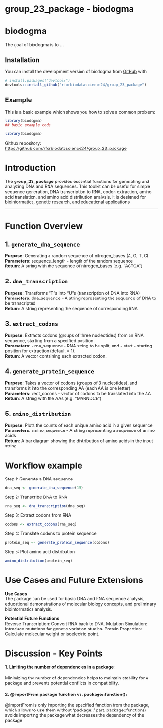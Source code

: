 group_23_package - biodogma
================

<!-- README.md is generated from README.Rmd. Please edit that file -->

# biodogma

<!-- badges: start -->
<!-- badges: end -->

The goal of biodogma is to …

## Installation

You can install the development version of biodogma from
[GitHub](https://github.com/) with:

``` r
# install.packages("devtools")
devtools::install_github("rforbiodatascience24/group_23_package")
```

## Example

This is a basic example which shows you how to solve a common problem:

``` r
library(biodogma)
## basic example code
```

``` r
library(biodogma)
```

Github repository:
<https://github.com/rforbiodatascience24/group_23_package>

# Introduction

The **group_23_package** provides essential functions for generating and
analyzing DNA and RNA sequences. This toolkit can be useful for simple
sequence generation, DNA transcription to RNA, codon extraction, amino
acid translation, and amino acid distribution analysis. It is designed
for bioinformatics, genetic research, and educational applications.

------------------------------------------------------------------------

# Function Overview

## 1. `generate_dna_sequence`

**Purpose**: Generating a random sequence of nitrogen_bases (A, G, T,
C)  
**Parameters**: sequence_length - length of the random sequence  
**Return**: A string with the sequence of nitrogen_bases (e.g. “AGTGA”)

## 2. `dna_transcription`

**Purpose**: Transforms “T”s into “U”s (transcription of DNA into RNA)  
**Parameters**: dna_sequence - A string representing the sequence of DNA
to be transcripted  
**Return**: A string representing the sequence of corresponding RNA

## 3. `extract_codons`

**Purpose**: Extracts codons (groups of three nucleotides) from an RNA
sequence, starting from a specified position.  
**Parameters**: - rna_sequence - RNA string to be split, and - start -
starting position for extraction (default = 1).  
**Return**: A vector containing each extracted codon.

## 4. `generate_protein_sequence`

**Purpose**: Takes a vector of codons (groups of 3 nucleotides), and
transforms it into the corresponding AA (each AA is one letter)  
**Parameters**: vect_codons - vector of codons to be translated into the
AA  
**Return**: A string with the AAs (e.g. “MARNDCE”)

## 5. `amino_distribution`

**Purpose**: Plots the counts of each unique amino acid in a given
sequence  
**Parameters**: amino_sequence - A string representing a sequence of
amino acids  
**Return**: A bar diagram showing the distribution of amino acids in the
input string

# Workflow example

Step 1: Generate a DNA sequence

``` r
dna_seq <- generate_dna_sequence(15) 
```

Step 2: Transcribe DNA to RNA

``` r
rna_seq <- dna_transcription(dna_seq)
```

Step 3: Extract codons from RNA

``` r
codons <- extract_codons(rna_seq)
```

Step 4: Translate codons to protein sequence

``` r
protein_seq <- generate_protein_sequence(codons)
```

Step 5: Plot amino acid distribution

``` r
amino_distribution(protein_seq)
```

# Use Cases and Future Extensions

**Use Cases**  
The package can be used for basic DNA and RNA sequence analysis,
educational demonstrations of molecular biology concepts, and
preliminary bioinformatics analysis.

**Potential Future Functions**  
Reverse Transcription: Convert RNA back to DNA. Mutation Simulation:
Introduce mutations for genetic variation studies. Protein Properties:
Calculate molecular weight or isoelectric point.

# Discussion - Key Points

#### 1. Limiting the number of dependencies in a package:

Minimizing the number of dependencies helps to maintain stability for a
package and prevents potential conflicts in compatibility.

#### 2. @importFrom package function vs. package::function():

@importFrom is only importing the specified function from the package,
which allows to use them without ‘package::’ part. package::function()
avoids importing the package what decreases the dependency of the
package
